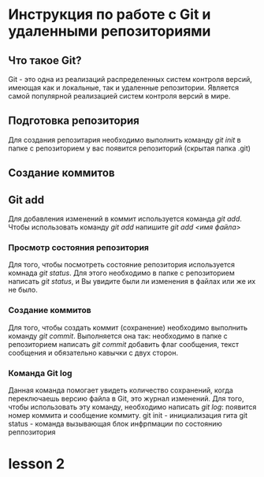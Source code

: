 # Инструкция по работе с Git и удаленными репозиториями

## Что такое Git?
Git - это одна из реализаций распределенных систем контроля версий, имеющая как и локальные, так и удаленные репозитории. Является самой популярной реализацией систем контроля версий в мире.
## Подготовка репозитория
Для создания репозитария необходимо выполнить команду *git init* в папке с репозиторием у вас появится репозиторий (скрытая папка .git)

## Создание коммитов

## Git add
Для добавления изменений в коммит используется команда *git add*. Чтобы использовать команду *git add* напишите *git add <имя файла>*

### Просмотр состояния репозитория
Для того, чтобы посмотреть состояние репозитория используется комнада *git status*. Для этого необходимо в папке с репозиторием написать *git status*, и Вы увидите были ли изменения в файлах или же их не было.

### Создание коммитов 
Для того, чтобы создать коммит (сохранение) необходимо выполнить команду *git commit*. Выполняется она так: необходимо в папке с репозиторием написать *git commit* добавить флаг сообщения, текст сообщения и обязательно кавычки с двух сторон. 
### Команда Git log
Данная команда помогает увидеть количество сохранений, когда переключаешь версию файла в Git, это журнал изменений. Для того, чтобы использовать эту команду, необходимо написать *git log*: появится номер коммита и сообщение коммиту. 
git init - инициализация гита
git status - команда вызывающая блок инфрпмации по состоянию реппозитория

# lesson 2